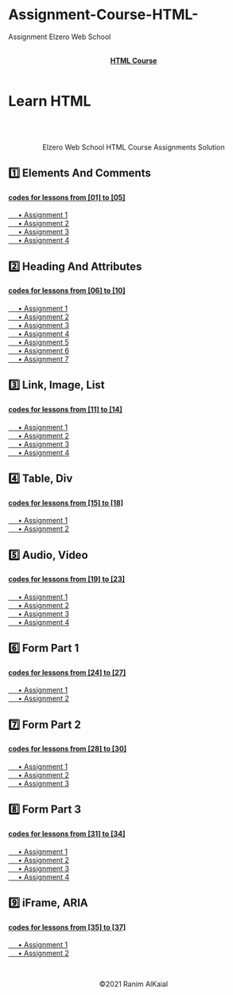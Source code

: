 # Assignment-Course-HTML-
Assignment Elzero Web School
<a href="https://www.youtube.com/playlist?list=PLDoPjvoNmBAw_t_XWUFbBX-c9MafPk9ji" >
<div align="center"> <br ><b> HTML Course </b> </div>
</a>
<br>

				
# Learn HTML   
<div align="center">
	<br><br>
	<p>Elzero Web School HTML Course Assignments Solution</p>
</div>	


## 1️⃣ Elements And Comments
#### [codes for lessons from [01] to [05]](https://github.com/RanimALKaial/Assignment-Course-HTML-/tree/main/week1)  
[     • Assignment 1](https://github.com/RanimALKaial/Assignment-Course-HTML-/tree/main/week1/Assignment1)    
[     • Assignment 2](https://github.com/RanimALKaial/Assignment-Course-HTML-/tree/main/week1/Assignment2)    
[     • Assignment 3](https://github.com/RanimALKaial/Assignment-Course-HTML-/tree/main/week1/Assignment3)  
[     • Assignment 4](https://github.com/RanimALKaial/Assignment-Course-HTML-/tree/main/week1/Assignment4) 

## 2️⃣ Heading And Attributes
#### [codes for lessons from [06] to [10]](https://github.com/RanimALKaial/Assignment-Course-HTML-/tree/main/week2)  
[     • Assignment 1](https://github.com/RanimALKaial/Assignment-Course-HTML-/tree/main/week2/Assignment1)   
[     • Assignment 2](https://github.com/RanimALKaial/Assignment-Course-HTML-/tree/main/week2/Assignment2)  
[     • Assignment 3](https://github.com/RanimALKaial/Assignment-Course-HTML-/tree/main/week2/Assignment3)    
[     • Assignment 4](https://github.com/RanimALKaial/Assignment-Course-HTML-/tree/main/week2/Assignment4)    
[     • Assignment 5](https://github.com/RanimALKaial/Assignment-Course-HTML-/tree/main/week2/Assignment5)    
[     • Assignment 6](https://github.com/RanimALKaial/Assignment-Course-HTML-/tree/main/week2/Assignment6)  
[     • Assignment 7](https://github.com/RanimALKaial/Assignment-Course-HTML-/tree/main/week2/Assignment7) 

## 3️⃣ Link, Image, List  
#### [codes for lessons from [11] to [14]](https://github.com/RanimALKaial/Assignment-Course-HTML-/tree/main/week3)  
[     • Assignment 1](https://github.com/RanimALKaial/Assignment-Course-HTML-/tree/main/week3/Assignment1)    
[     • Assignment 2](https://github.com/RanimALKaial/Assignment-Course-HTML-/tree/main/week3/Assignment2)    
[     • Assignment 3](https://github.com/RanimALKaial/Assignment-Course-HTML-/tree/main/week3/Assignment3)  
[     • Assignment 4](https://github.com/RanimALKaial/Assignment-Course-HTML-/tree/main/week3/Assignment4) 

## 4️⃣ Table, Div
#### [codes for lessons from [15] to [18]](https://github.com/RanimALKaial/Assignment-Course-HTML-/tree/main/week4)  
[     • Assignment 1](https://github.com/RanimALKaial/Assignment-Course-HTML-/tree/main/week4/Assignment1)    
[     • Assignment 2](https://github.com/RanimALKaial/Assignment-Course-HTML-/tree/main/week4/Assignment2)    


## 5️⃣ Audio, Video
#### [codes for lessons from [19] to [23]](https://github.com/RanimALKaial/Assignment-Course-HTML-/tree/main/week5)  
[     • Assignment 1](https://github.com/RanimALKaial/Assignment-Course-HTML-/tree/main/week5/Assignment1)   
[     • Assignment 2](https://github.com/RanimALKaial/Assignment-Course-HTML-/tree/main/week5/Assignment2)   
[     • Assignment 3](https://github.com/RanimALKaial/Assignment-Course-HTML-/tree/main/week5/Assignment3)  
[     • Assignment 4](https://github.com/RanimALKaial/Assignment-Course-HTML-/tree/main/week5/Assignment4) 

## 6️⃣ Form Part 1
#### [codes for lessons from [24] to [27]](https://github.com/RanimALKaial/Assignment-Course-HTML-/tree/main/week6/)  
[     • Assignment 1](https://github.com/RanimALKaial/Assignment-Course-HTML-/tree/main/week6/Assignment1)    
[     • Assignment 2](https://github.com/RanimALKaial/Assignment-Course-HTML-/tree/main/week6/Assignment2)    
 
## 7️⃣ Form Part 2
#### [codes for lessons from [28] to [30]](https://github.com/RanimALKaial/Assignment-Course-HTML-/tree/main/week7)  
[     • Assignment 1](https://github.com/RanimALKaial/Assignment-Course-HTML-/tree/main/week7/Assignment1)    
[     • Assignment 2](https://github.com/RanimALKaial/Assignment-Course-HTML-/tree/main/week7/Assignment2)    
[     • Assignment 3](https://github.com/RanimALKaial/Assignment-Course-HTML-/tree/main/week7/Assignment3)  
   
## 8️⃣ Form Part 3
#### [codes for lessons from [31] to [34]](https://github.com/RanimALKaial/Assignment-Course-HTML-/tree/main/week8)  
[     • Assignment 1](https://github.com/RanimALKaial/Assignment-Course-HTML-/tree/main/week8/Assignment1)    
[     • Assignment 2](https://github.com/RanimALKaial/Assignment-Course-HTML-/tree/main/week8/Assignment2)    
[     • Assignment 3](https://github.com/RanimALKaial/Assignment-Course-HTML-/tree/main/week8/Assignment3)   
[     • Assignment 4](https://github.com/RanimALKaial/Assignment-Course-HTML-/tree/main/week8/Assignment4)   

## 9️⃣ iFrame, ARIA
#### [codes for lessons from [35] to [37]](https://github.com/RanimALKaial/Assignment-Course-HTML-/tree/main/week9)  
[     • Assignment 1](https://github.com/RanimALKaial/Assignment-Course-HTML-/tree/main/week9/Assignment1)   
[     • Assignment 2](https://github.com/RanimALKaial/Assignment-Course-HTML-/tree/main/week9/Assignment2)   




<br>
<p align="center">
 &copy;2021 Ranim AlKaial
</p>
  
